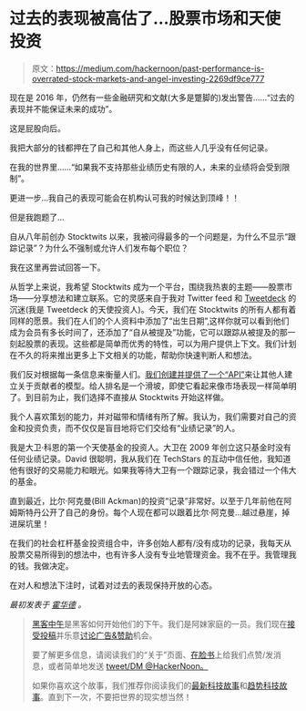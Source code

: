 # 过去的表现被高估了…股票市场和天使投资

> 原文：<https://medium.com/hackernoon/past-performance-is-overrated-stock-markets-and-angel-investing-2269df9ce777>

现在是 2016 年，仍然有一些金融研究和文献(大多是蹩脚的)发出警告……“过去的表现并不能保证未来的成功”。

这是屁股向后。

我把大部分的钱都押在了自己和其他人身上，而这些人几乎没有任何记录。

在我的世界里……“如果我不支持那些业绩历史有限的人，未来的业绩将会受到限制”。

更进一步…我自己的表现可能会在机构认可我的时候达到顶峰！！

但是我跑题了…

自从八年前创办 Stocktwits 以来，我被问得最多的一个问题是，为什么不显示“跟踪记录”？为什么不强制或允许人们发布每个职位？

我在这里再尝试回答一下。

从哲学上来说，我希望 Stocktwits 成为一个平台，围绕我热衷的主题——股票市场——分享想法和建立联系。它的灵感来自于我对 Twitter feed 和 [Tweetdeck](https://hackernoon.com/tagged/tweetdeck) 的沉迷(我是 Tweetdeck 的天使投资人)。今天，我们在 Stocktwits 的所有人都有着同样的愿景。我们在人们的个人资料中添加了“出生日期”,这样你就可以看到他们成为会员有多长时间了，还添加了“自从被提及”功能，它可以跟踪从被提及的那一刻起股票的表现。这些都是简单而优秀的特性，可以为用户提供上下文。我们计划在不久的将来推出更多上下文相关的功能，帮助你快速判断人和想法。

我们反对根据每一条信息来衡量人们。[我们创建并提供了一个“API”](http://stocktwits.com/developers)来让其他人建立关于贡献者的模型。给人排名是一个滑坡，即使它看起来像市场表现一样简单明了。到目前为止，我们选择不直接从 Stocktwits 开始这样做。

我个人喜欢策划的能力，并对磁带和情绪有所了解。我认为，我们需要对自己的资金和投资负责，而不仅仅是盲目地将它们交给有“业绩记录”的人。

我是大卫·科恩的第一个天使基金的投资人。大卫在 2009 年创立这只基金时没有任何业绩记录。David 很聪明，我从我们在 TechStars 的互动中信任他，我知道他有很好的交易能力和眼光。如果我等待大卫有一个跟踪记录，我会错过一个伟大的基金。

直到最近，比尔·阿克曼(Bill Ackman)的投资“记录”非常好。以至于几年前他在阿姆斯特丹公开了自己的身份。每个人现在都可以跟着比尔·阿克曼…越过悬崖，掉进屎坑里！

在我们的社会杠杆基金投资组合中，许多创始人都有/没有成功的记录，我每天从股票交易所得到的想法中，也有许多人没有专业地管理资金。我不在乎。我管理我的钱。我做决定。

在对人和想法下注时，试着对过去的表现保持开放的心态。

*最初发表于* [*霍华德*](http://howardlindzon.com/past-performance-is-overrated-stock-markets-and-angel-investing/) *。*

> [黑客中午](http://bit.ly/Hackernoon)是黑客如何开始他们的下午。我们是阿妹家庭的一员。我们现在[接受投稿](http://bit.ly/hackernoonsubmission)并乐意[讨论广告&赞助](mailto:partners@amipublications.com)机会。
> 
> 要了解更多信息，请阅读我们的“关于”页面、[在脸书](http://bit.ly/HackernoonFB)上给我们点赞/发消息，或者简单地发送 [tweet/DM @HackerNoon。](https://goo.gl/k7XYbx)
> 
> 如果你喜欢这个故事，我们推荐你阅读我们的[最新科技故事](http://bit.ly/hackernoonlatestt)和[趋势科技故事](https://hackernoon.com/trending)。直到下一次，不要把世界的现实想当然！